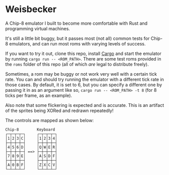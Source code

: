 # Weisbecker

A Chip-8 emulator I built to become more comfortable with Rust and programming virtual machines.

It's still a little bit buggy, but it passes most (not all) common tests for Chip-8 emulators, and can run most roms with varying levels of success.

If you want to try it out, clone this repo, install [Cargo](https://doc.rust-lang.org/cargo/getting-started/installation.html) and start the emulator by running `cargo run -- <ROM_PATH>`. There are some test roms provided in the `roms` folder of this repo (all of which *are* legal to distribute freely). 

Sometimes, a rom may be buggy or not work very well with a certain tick rate. You can and should try running the emulator with a different tick rate in those cases. By default, it is set to 6, but you can specify a different one by passing it in as an argument like so, `cargo run -- <ROM_PATH> -t 8` (for 8 ticks per frame, as an example).

Also note that some flickering is expected and is accurate. This is an artifact of the sprites being XORed and redrawn repeatedly!

The controls are mapped as shown below:

```
Chip-8        Keyboard
┌─┬─┬─┬─┐     ┌─┬─┬─┬─┐
│1│2│3│C│     │1│2│3│4│
├─┼─┼─┼─┤     ├─┼─┼─┼─┤
│4│5│6│D│     │Q│W│E│R│
├─┼─┼─┼─┤ ==> ├─┼─┼─┼─┤
│7│8│9│E│     │A│S│D│F│
├─┼─┼─┼─┤     ├─┼─┼─┼─┤
│A│0│B│F│     │Z│X│C│V│
└─┴─┴─┴─┘     └─┴─┴─┴─┘
```
